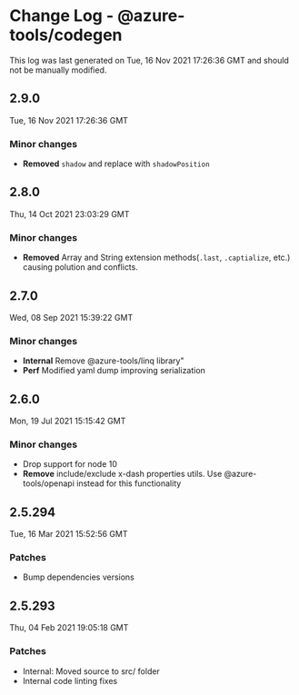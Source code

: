 # Change Log - @azure-tools/codegen

This log was last generated on Tue, 16 Nov 2021 17:26:36 GMT and should not be manually modified.

## 2.9.0
Tue, 16 Nov 2021 17:26:36 GMT

### Minor changes

- **Removed** `shadow` and replace with `shadowPosition`

## 2.8.0
Thu, 14 Oct 2021 23:03:29 GMT

### Minor changes

- **Removed** Array and String extension methods(`.last`, `.captialize`, etc.) causing polution and conflicts.

## 2.7.0
Wed, 08 Sep 2021 15:39:22 GMT

### Minor changes

- **Internal** Remove @azure-tools/linq library"
- **Perf** Modified yaml dump improving serialization

## 2.6.0
Mon, 19 Jul 2021 15:15:42 GMT

### Minor changes

- Drop support for node 10
- **Remove** include/exclude x-dash properties utils. Use @azure-tools/openapi instead for this functionality

## 2.5.294
Tue, 16 Mar 2021 15:52:56 GMT

### Patches

- Bump dependencies versions

## 2.5.293
Thu, 04 Feb 2021 19:05:18 GMT

### Patches

- Internal: Moved source to src/ folder
- Internal code linting fixes


